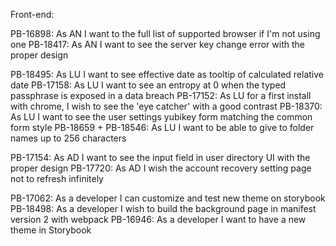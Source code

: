 Front-end:

PB-16898: As AN I want to the full list of supported browser if I'm not using one
PB-18417: As AN I want to see the server key change error with the proper design

PB-18495: As LU I want to see effective date as tooltip of calculated relative date
PB-17158: As LU I want to see an entropy at 0 when the typed passphrase is exposed in a data breach
PB-17152: As LU for a first install with chrome, I wish to see the 'eye catcher' with a good contrast
PB-18370: As LU I want to see the user settings yubikey form matching the common form style
PB-18659 + PB-18546: As LU I want to be able to give to folder names up to 256 characters

PB-17154: As AD I want to see the input field in user directory UI with the proper design
PB-17720: As AD I wish the account recovery setting page not to refresh infinitely

PB-17062: As a developer I can customize and test new theme on storybook
PB-18498: As a developer I wish to build the background page in manifest version 2 with webpack
PB-16946: As a developer I want to have a new theme in Storybook